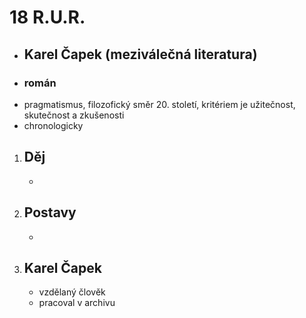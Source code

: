 
# 18 R.U.R.
 - ## Karel Čapek (meziválečná literatura)
 - ### román
 - pragmatismus, filozofický směr 20. století, kritériem je užitečnost, skutečnost a zkušenosti
 - chronologicky
 

1. ## Děj
   - 

1. ## Postavy
   - 

1. ## Karel Čapek
   - vzdělaný člověk
   - pracoval v archivu

